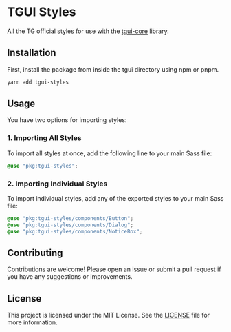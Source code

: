# TGUI Styles

All the TG official styles for use with the [tgui-core](https://github.com/tgstation/tgui-core) library.

## Installation

First, install the package from inside the tgui directory using npm or pnpm.

```bash
yarn add tgui-styles
```

## Usage

You have two options for importing styles:

### 1. Importing All Styles

To import all styles at once, add the following line to your main Sass file:

```scss
@use "pkg:tgui-styles";
```

### 2. Importing Individual Styles

To import individual styles, add any of the exported styles to your main Sass file:

```scss
@use "pkg:tgui-styles/components/Button";
@use "pkg:tgui-styles/components/Dialog";
@use "pkg:tgui-styles/components/NoticeBox";
```

## Contributing

Contributions are welcome! Please open an issue or submit a pull request if you have any suggestions or improvements.

## License

This project is licensed under the MIT License. See the [LICENSE](LICENSE) file for more information.
